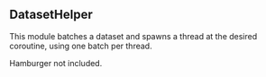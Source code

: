 ## DatasetHelper

This module batches a dataset and spawns a thread at the desired coroutine, using one batch per thread.

Hamburger not included.
